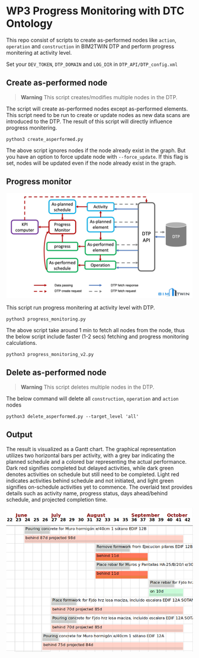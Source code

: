 # WP3 Progress Monitoring with DTC Ontology

This repo consist of scripts to create as-performed nodes like `action`, `operation` and `construction` in BIM2TWIN DTP
and perform progress monitering at activity level.

Set your `DEV_TOKEN`, `DTP_DOMAIN` and `LOG_DIR` in `DTP_API/DTP_config.xml`

## Create as-performed node

> **Warning**
> This script creates/modifies multiple nodes in the DTP.

The script will create as-performed nodes except as-performed elements. This script need to be run to create or update
nodes as new data scans are introduced to the DTP. The result of this script will directly influence progress
monitering.

```shell
python3 create_asperformed.py
```

The above script ignores nodes if the node already exist in the graph. But you have an option to force update node
with `--force_update`. If this flag is set, nodes will be updated even if the node already exist in the graph.

## Progress monitor

![B2T progress monitor](assets/progress.jpg)

This script run progress monitering at activity level with DTP.

```shell
python3 progress_monitoring.py
```

The above script take around 1 min to fetch all nodes from the node, thus the below script include faster (1-2 secs)
fetching and progress monitoring calculations.

```shell
python3 progress_monitoring_v2.py
```

## Delete as-performed node

> **Warning**
> This script deletes multiple nodes in the DTP.

The below command will delete all `construction`, `operation` and `action` nodes

```shell
python3 delete_asperformed.py --target_level 'all'
```

## Output

The result is visualized as a Gantt chart. The graphical representation utilizes two horizontal bars per activity, with
a grey bar indicating the planned schedule and a colored bar representing the actual performance. Dark red signifies
completed but delayed activities, while dark green denotes activities on schedule but still need to be completed. Light
red indicates activities behind schedule and not initiated, and light green signifies on-schedule activities yet to
commence. The overlaid text provides details such as activity name, progress status, days ahead/behind schedule, and
projected completion time.

![B2T progress monitor](assets/progress_gantt.png)